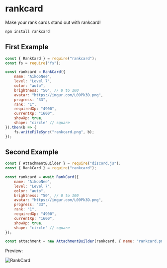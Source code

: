 # rankcard

Make your rank cards stand out with rankcard!

```bash
npm install rankcard
```

## First Example

```js
const { RankCard } = require("rankcard");
const fs = require("fs");

const rankcard = RankCard({
    name: "AikooNee",
    level: "Level 7",
    color: "auto",
    brightness: "50", // 0 to 100
    avatar: "https://imgur.com/L09Pk3D.png",
    progress: "33",
    rank: "1",
    requiredXp: "4900",
    currentXp: "1600",
    showXp: true,
    shape: "circle" // square
}).then(b => {
    fs.writeFileSync("rankcard.png", b);
});
```

## Second Example

```js
const { AttachmentBuilder } = require("discord.js");
const { RankCard } = require("rankcard");

const rankcard = await RankCard({
    name: "AikooNee",
    level: "Level 7",
    color: "auto",
    brightness: "50", // 0 to 100
    avatar: "https://imgur.com/L09Pk3D.png",
    progress: "33",
    rank: "1",
    requiredXp: "4900",
    currentXp: "1600",
    showXp: true,
    shape: "circle" // square
});

const attachment = new AttachmentBuilder(rankcard, { name: "rankcard.png" });
```

Preview:

![RankCard](https://imgur.com/L09Pk3D.png)

